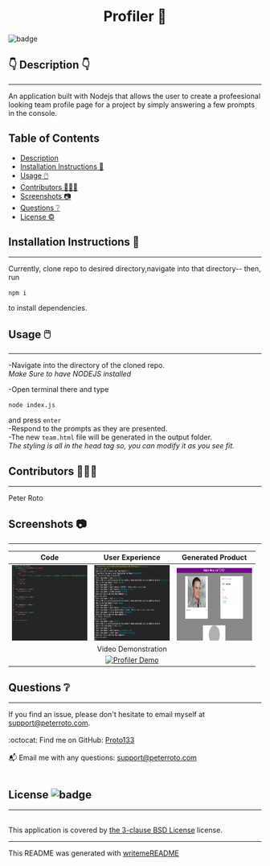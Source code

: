 
  <h1 align="center">Profiler 🎉 </h1>
    
  ![badge](https://img.shields.io/badge/license-BSD_3_Clause-brightgreen)<br />
  
  ## 👇  Description  👇
---
  
  An application built with Nodejs that allows the user to create a profeesional looking team profile page for a project by simply answering a few prompts in the console.
 
  ## Table of Contents 
  - [Description](#--description--)
  - [Installation Instructions 📣](#installation-instructions-)
  - [Usage 🖱️](#usage-️)
  - [Contributors 🧑‍🤝‍🧑](#contributors-)
  - [Screenshots 📷](#screenshots-)
  - [Questions ❔](#questions-)
  - [License ©️](#license-️)
    
  ## Installation Instructions 📣
---

  Currently, clone repo to desired directory,navigate into that directory-- then, run 
  ```
  npm i
  ```
  to install dependencies.
  
  ## Usage 🖱️
---

  -Navigate into the directory of the cloned repo.   
    *Make Sure to have NODEJS installed*
 
  -Open terminal there and type 
 
  ```
  node index.js
  ```
 and press <code>enter</code>  
 -Respond to the prompts as they are presented.  
 -The new <code>team.html</code> file will be generated in the output folder.  
  *The styling is all in the head tag so, you can modify it as you see fit.*
  
  ## Contributors 🧑‍🤝‍🧑
---
  Peter Roto
  
  ## Screenshots 📷
---

  |  Code                                                  | User Experience                                        |       Generated Product                                | 
  |:------------------------------------------------------:|:------------------------------------------------------:|:------------------------------------------------------:|
  | <img alt="Screenshot of code." href="./images/code_screenshot.png" src="./images/code_screenshot.png" width="150" height="150"> |<img alt="Screenshot of user experience." href="./images/User_Experience.png" src="./images/Screenshot_UserExperience.png" width="150" height="150">|<img alt="Screenshot of HTML generated" href="./images/html_generated.png" src="./images/Screenshot_GeneratedHTML.png" width="150" height="150">|
  |                                                        |         Video Demonstration                                               |                                                        |
  |                                                        |      [![Profiler Demo](https://res.cloudinary.com/marcomontalbano/image/upload/v1623690748/video_to_markdown/images/youtube--XZRm_xuYHzE-c05b58ac6eb4c4700831b2b3070cd403.jpg)](https://youtu.be/XZRm_xuYHzE "Profiler Demo")                                                  |                                                        |   




  ## Questions ❔

---

  If you find an issue, please don't hesitate to email myself at support@peterroto.com.<br />
  <br />
  :octocat: Find me on GitHub: [Proto133](https://github.com/Proto133)<br />
  <br />
  📬 Email me with any questions: support@peterroto.com<br /><br />
  
  ## License ![badge](https://img.shields.io/badge/license-BSD_3_Clause-brightgreen)
---
  <br />
  This application is covered by <a href="https://opensource.org/licenses/BSD-3-Clause"> the 3-clause BSD License</a> license. 

  --------------------------- 
 

  This README was generated with [writemeREADME](https://github.com/proto133/writemeREADME) 
  

